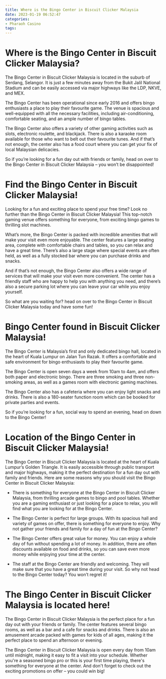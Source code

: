```yaml
---
title: Where is the Bingo Center in Biscuit Clicker Malaysia
date: 2023-01-19 06:52:47
categories:
- Pharaoh Casino
tags:
---
```



#  Where is the Bingo Center in Biscuit Clicker Malaysia?

The Bingo Center in Biscuit Clicker Malaysia is located in the suburb of Serdang, Selangor. It is just a few minutes away from the Bukit Jalil National Stadium and can be easily accessed via major highways like the LDP, NKVE, and MEX.

The Bingo Center has been operational since early 2016 and offers bingo enthusiasts a place to play their favourite game. The venue is spacious and well-equipped with all the necessary facilities, including air-conditioning, comfortable seating, and an ample number of bingo tables.

The Bingo Center also offers a variety of other gaming activities such as slots, electronic roulette, and blackjack. There is also a karaoke room available for those who want to belt out their favourite tunes. And if that’s not enough, the center also has a food court where you can get your fix of local Malaysian delicacies.

So if you’re looking for a fun day out with friends or family, head on over to the Bingo Center in Biscuit Clicker Malaysia – you won’t be disappointed!

#  Find the Bingo Center in Biscuit Clicker Malaysia!

Looking for a fun and exciting place to spend your free time? Look no further than the Bingo Center in Biscuit Clicker Malaysia! This top-notch gaming venue offers something for everyone, from exciting bingo games to thrilling slot machines.

What’s more, the Bingo Center is packed with incredible amenities that will make your visit even more enjoyable. The center features a large seating area, complete with comfortable chairs and tables, so you can relax and have a great time. There’s also a large stage where special events are often held, as well as a fully stocked bar where you can purchase drinks and snacks.

And if that’s not enough, the Bingo Center also offers a wide range of services that will make your visit even more convenient. The center has a friendly staff who are happy to help you with anything you need, and there’s also a secure parking lot where you can leave your car while you enjoy yourself.

So what are you waiting for? head on over to the Bingo Center in Biscuit Clicker Malaysia today and have some fun!

#  Bingo Center found in Biscuit Clicker Malaysia!

The Bingo Center is Malaysia’s first and only dedicated bingo hall, located in the heart of Kuala Lumpur on Jalan Tun Razak. It offers a comfortable and safe environment for bingo enthusiasts to play their favourite game.

The Bingo Center is open seven days a week from 10am to 4am, and offers both paper and electronic bingo. There are three smoking and three non-smoking areas, as well as a games room with electronic gaming machines.

The Bingo Center also has a cafeteria where you can enjoy light snacks and drinks. There is also a 180-seater function room which can be booked for private parties and events.

So if you’re looking for a fun, social way to spend an evening, head on down to the Bingo Center!

#  Location of the Bingo Center in Biscuit Clicker Malaysia!

The Bingo Center in Biscuit Clicker Malaysia is located at the heart of Kuala Lumpur’s Golden Triangle. It is easily accessible through public transport and major highways, making it the perfect destination for a fun day out with family and friends. Here are some reasons why you should visit the Bingo Center in Biscuit Clicker Malaysia:

- There is something for everyone at the Bingo Center in Biscuit Clicker Malaysia, from thrilling arcade games to bingo and pool tables. Whether you are a gaming enthusiast or just looking for a place to relax, you will find what you are looking for at the Bingo Center.

- The Bingo Center is perfect for large groups. With its spacious hall and variety of games on offer, there is something for everyone to enjoy. Why not gather your friends and family for a day of fun at the Bingo Center?

- The Bingo Center offers great value for money. You can enjoy a whole day of fun without spending a lot of money. In addition, there are often discounts available on food and drinks, so you can save even more money while enjoying your time at the center.

- The staff at the Bingo Center are friendly and welcoming. They will make sure that you have a great time during your visit. So why not head to the Bingo Center today? You won’t regret it!

#  The Bingo Center in Biscuit Clicker Malaysia is located here!

The Bingo Center in Biscuit Clicker Malaysia is the perfect place for a fun day out with your friends or family. The center features several bingo rooms, as well as a bar and a cafe for snacks and drinks. There is also an amusement arcade packed with games for kids of all ages, making it the perfect place to spend an afternoon or evening.

The Bingo Center in Biscuit Clicker Malaysia is open every day from 10am until midnight, making it easy to fit a visit into your schedule. Whether you're a seasoned bingo pro or this is your first time playing, there's something for everyone at the center. And don't forget to check out the exciting promotions on offer – you could win big!